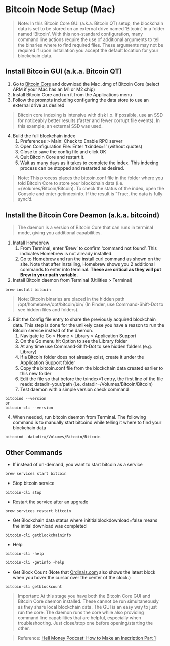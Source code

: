 # Bitcoin Node Setup (Mac)

> Note: In this Bitcoin Core GUI (a.k.a. Bitcoin QT) setup, the blockchain data is set to be stored on an external drive named ‘Bitcoin’, in a folder named ‘Bitcoin’. With this non-standard configuration, many command line actions require the use of additional arguments to tell the binaries where to find required files. These arguments may not be required if upon installation you accept the default location for your blockchain data.

## Install Bitcoin GUI (a.k.a. Bitcoin QT)
1. Go to [Bitcoin Core](https://bitcoincore.org/en/download/) and download the Mac .dmg of Bitcoin Core (select ARM if your Mac has an M1 or M2 chip)
2. Install Bitcoin Core and run it from the Applications menu
3. Follow the prompts including configuring the data store to use an external drive as desired
> Bitcoin core indexing is intensive with disk i.o. If possible, use an SSD for noticeably better results (faster and fewer corrupt file events). In this example, an external SSD was used.
	
4. Build the full blockchain index
   1. Preferences > Main: Check to Enable RPC server
   2. Open Configuration File: Enter ‘txindex=1’ (without quotes)
   3. Close to save the config file and click OK
   4. Quit Bitcoin Core and restart it.
   5. Wait as many days as it takes to complete the index. This indexing process can be stopped and restarted as desired.

> Note: This process places the bitcoin.conf file in the folder where you told Bitcoin Core to store your blockchain data (i.e. =/Volumes/Bitcoin/Bitcoin). To check the status of the index, open the Console and enter getindexinfo. If the result is "True:, the data is fully sync’d.


## Install the Bitcoin Core Deamon (a.k.a. bitcoind)

>The daemon is a version of Bitcoin Core that can runs in terminal mode, giving you additional capabilities.



1. Install Homebrew
   1. From Terminal, enter ‘Brew’ to confirm ‘command not found’. This indicates Homebrew is not already installed.
   2. Go to [Homebrew](https://brew.sh) and run the install curl command as shown on the site. Note that after installing, Homebrew shows you 2 additional commands to enter into terminal. **These are critical as they will put Brew in your path variable.**
2. Install Bitcoin daemon from Terminal (Utilities > Terminal)

```
brew install bitcoin
```
> Note: Bitcoin binaries are placed in the hidden path /opt/homebrew/opt/bitcoin/bin/ (In Finder, use Command-Shift-Dot to see hidden files and folders).

3. Edit the Config file entry to share the previously acquired blockchain data. This step is done for the unlikely case you have a reason to run the Bitcoin service instead of the daemon.
   1. Navigate to Go > Home > Library > Application Support
   2. On the Go menu hit Option to see the Library folder
   3. At any time use Command-Shift-Dot to see hidden folders (e.g. Library)
   4. If a Bitcoin folder does not already exist, create it under the Application Support folder
   5. Copy the bitcoin.conf file from the blockchain data created earlier to this new folder
   6. Edit the file so that before the txindex=1 entry, the first line of the file reads: datadir=your/path (i.e. datadir=/Volumes/Bitcoin/Bitcoin)
   7. Test daemon with a simple version check command
```
bitcoind --version
or
bitcoin-cli --version
```

4. When needed, run bitcoin daemon from Terminal. The following command is to manually start bitcoind while telling it where to find your blockchain data
``` 
bitcoind -datadir=/Volumes/Bitcoin/Bitcoin
```



## Other Commands

- If instead of on-demand, you want to start bitcoin as a service
```
brew services start bitcoin
```
- Stop bitcoin service
```
bitcoin-cli stop
```
- Restart the service after an upgrade
```
brew services restart bitcoin
```
- Get Blockchain data status where inititialblockdownload=false means the initial download was completed
```
bitcoin-cli getblockchaininfo
```
 
- Help
```
bitcoin-cli -help
```
```
bitcoin-cli -getinfo -help
```

- Get Block Count (Note that [Ordinals.com](https://ordinals.com/clock) also shows the latest block when you hover the cursor over the center of the clock.)
```
bitcoin-cli getblockcount
```
> Important: At this stage you have both the Bitcoin Core GUI and Bitcoin Core daemon installed. These cannot be run simultaneously as they share local blockchain data. The GUI is an easy way to just run the core.  The daemon runs the core while also providing command line capabilities that are helpful, especially when troubleshooting.  Just close/stop one before opening/starting the other.

> Reference: [Hell Money Podcast: How to Make an Inscription Part 1](https://www.youtube.com/watch?v=zXlvkOSVM9M&t=1s)